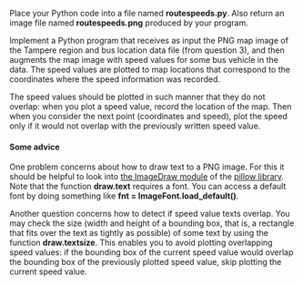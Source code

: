 Place your Python code into a file named **routespeeds.py**. Also return an image file named **routespeeds.png** produced by your program.

Implement a Python program that receives as input the PNG map image of the Tampere region and bus location data file (from question 3), and then augments the map image with speed values for some bus vehicle in the data. The speed values are plotted to map locations that correspond to the coordinates where the speed information was recorded.

The speed values should be plotted in such manner that they do not overlap: when you plot a speed value, record the location of the map. Then when you consider the next point (coordinates and speed), plot the speed only if it would not overlap with the previously written speed value.

#### Some advice

One problem concerns about how to draw text to a PNG image. For this it should be helpful to look into [the ImageDraw module](http://pillow.readthedocs.io/en/4.3.x/reference/ImageDraw.html) of the [pillow library](http://pillow.readthedocs.io). Note that the function **draw.text** requires a font. You can access a default font by doing something like **fnt = ImageFont.load_default()**.

Another question concerns how to detect if speed value texts overlap. You may check the size (width and height of a bounding box, that is, a rectangle that fits over the text as tightly as possible) of some text by using the function **draw.textsize**. This enables you to avoid plotting overlapping speed values: if the bounding box of the current speed value would overlap the bounding box of the previously plotted speed value, skip plotting the current speed value.